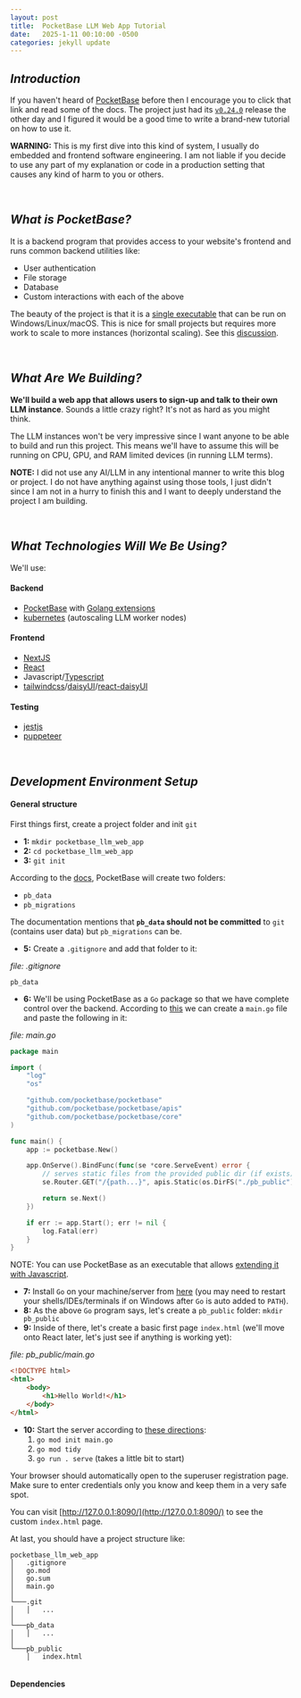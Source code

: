 ```yaml
---
layout: post
title:  PocketBase LLM Web App Tutorial
date:   2025-1-11 00:10:00 -0500
categories: jekyll update
---
```



<style>
    /* Code block background */
    .highlighter-rouge .highlight {
        background: black;
    }
</style>


## *Introduction*
If you haven't heard of [PocketBase](https://pocketbase.io/) before then I encourage you to click that link and read some of the docs. The project just had its [`v0.24.0`](https://github.com/pocketbase/pocketbase/releases) release the other day and I figured it would be a good time to write a brand-new tutorial on how to use it.

**WARNING:** This is my first dive into this kind of system, I usually do embedded and frontend software engineering. I am not liable if you decide to use any part of my explanation or code in a production setting that causes any kind of harm to you or others.

<br>



## *What is PocketBase?*
It is a backend program that provides access to your website's frontend and runs common backend utilities like:
* User authentication
* File storage
* Database
* Custom interactions with each of the above

The beauty of the project is that it is a [single executable](https://pocketbase.io/docs/) that can be run on Windows/Linux/macOS. This is nice for small projects but requires more work to scale to more instances (horizontal scaling). See this [discussion](https://github.com/pocketbase/pocketbase/discussions/395).



<br>



## *What Are We Building?*
**We'll build a web app that allows users to sign-up and talk to their own LLM instance**. Sounds a little crazy right? It's not as hard as you might think.

The LLM instances won't be very impressive since I want anyone to be able to build and run this project. This means we'll have to assume this will be running on CPU, GPU, and RAM limited devices (in running LLM terms).

**NOTE:** I did not use any AI/LLM in any intentional manner to write this blog or project. I do not have anything against using those tools, I just didn't since I am not in a hurry to finish this and I want to deeply understand the project I am building.


<br>



## *What Technologies Will We Be Using?*
We'll use:

#### **Backend**
* [PocketBase](https://pocketbase.io/) with [Golang extensions](https://pocketbase.io/docs/use-as-framework/)
* [kubernetes](https://kubernetes.io/) (autoscaling LLM worker nodes)

#### **Frontend**
* [NextJS](https://nextjs.org/)
* [React](https://react.dev/)
* Javascript/[Typescript](https://www.typescriptlang.org/)
* [tailwindcss](https://tailwindcss.com/)/[daisyUI](https://daisyui.com/)/[react-daisyUI](https://react.daisyui.com/?path=/docs/welcome--docs)

#### **Testing**
* [jestjs](https://jestjs.io/)
* [puppeteer](https://pptr.dev/)



<br>



## *Development Environment Setup*
#### **General structure**
First things first, create a project folder and init `git`
- **1:** `mkdir pocketbase_llm_web_app`
- **2:** `cd pocketbase_llm_web_app`
- **3:** `git init`

According to the [docs](https://pocketbase.io/docs/#:~:text=The%20prebuilt%20PocketBase%20executable), PocketBase will create two folders:
* `pb_data`
* `pb_migrations`

The documentation mentions that **`pb_data` should not be committed** to `git` (contains user data) but `pb_migrations` can be.

- **5:** Create a `.gitignore` and add that folder to it:

*file: .gitignore*
```
pb_data
```

- **6:** We'll be using PocketBase as a `Go` package so that we have complete control over the backend. According to [this](https://pocketbase.io/docs/go-overview/#getting-started) we can create a `main.go` file and paste the following in it:

*file: main.go*
```Go
package main

import (
    "log"
    "os"

    "github.com/pocketbase/pocketbase"
    "github.com/pocketbase/pocketbase/apis"
    "github.com/pocketbase/pocketbase/core"
)

func main() {
    app := pocketbase.New()

    app.OnServe().BindFunc(func(se *core.ServeEvent) error {
        // serves static files from the provided public dir (if exists)
        se.Router.GET("/{path...}", apis.Static(os.DirFS("./pb_public"), false))

        return se.Next()
    })

    if err := app.Start(); err != nil {
        log.Fatal(err)
    }
}
```

NOTE: You can use PocketBase as an executable that allows [extending it with Javascript](https://pocketbase.io/docs/use-as-framework/).

- **7:** Install `Go` on your machine/server from [here](https://go.dev/dl/) (you may need to restart your shells/IDEs/terminals if on Windows after `Go` is auto added to `PATH`).
- **8:** As the above `Go` program says, let's create a `pb_public` folder: `mkdir pb_public`
- **9:** Inside of there, let's create a basic first page `index.html` (we'll move onto React later, let's just see if anything is working yet):

*file: pb_public/main.go*
```html
<!DOCTYPE html>
<html>
    <body>
        <h1>Hello World!</h1>
    </body>
</html>
```

- **10:** Start the server according to [these directions](https://pocketbase.io/docs/go-overview/#:~:text=To%20init%20the%20dependencies%2C):
    1. `go mod init main.go`
    2. `go mod tidy`
    3. `go run . serve` (takes a little bit to start)

Your browser should automatically open to the superuser registration page. Make sure to enter credentials only you know and keep them in a very safe spot.

You can visit [http://127.0.0.1:8090/](http://127.0.0.1:8090/) to see the custom `index.html` page.

At last, you should have a project structure like:
```
pocketbase_llm_web_app
│   .gitignore
│   go.mod
│   go.sum
│   main.go
│
└───.git
│   │   ...
│   
└───pb_data
│   │   ...
│   
└───pb_public
    │   index.html
    
```

#### **Dependencies**